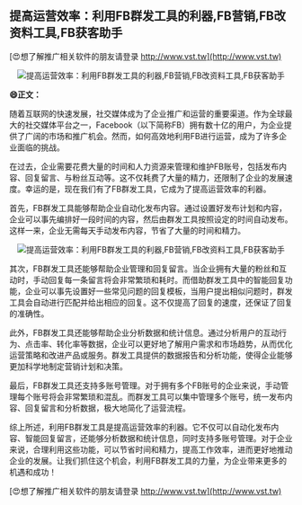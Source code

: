 ## **提高运营效率：利用FB群发工具的利器,FB营销,FB改资料工具,FB获客助手**

[😍想了解推广相关软件的朋友请登录 http://www.vst.tw](http://www.vst.tw)

 <center><img src="https://vst.tw/MP4/tuiguang/png/0.png" alt="提高运营效率：利用FB群发工具的利器,FB营销,FB改资料工具,FB获客助手"></center>

**😄正文：**

随着互联网的快速发展，社交媒体成为了企业推广和运营的重要渠道。作为全球最大的社交媒体平台之一，Facebook（以下简称FB）拥有数十亿的用户，为企业提供了广阔的市场和推广机会。然而，如何高效地利用FB进行运营，成为了许多企业面临的挑战。

在过去，企业需要花费大量的时间和人力资源来管理和维护FB账号，包括发布内容、回复留言、与粉丝互动等。这不仅耗费了大量的精力，还限制了企业的发展速度。幸运的是，现在我们有了FB群发工具，它成为了提高运营效率的利器。

首先，FB群发工具能够帮助企业自动化发布内容。通过设置好发布计划和内容，企业可以事先编排好一段时间的内容，然后由群发工具按照设定的时间自动发布。这样一来，企业无需每天手动发布内容，节省了大量的时间和精力。

 <center><img src="https://vst.tw/MP4/tuiguang/png/2.png" alt="提高运营效率：利用FB群发工具的利器,FB营销,FB改资料工具,FB获客助手"></center>

其次，FB群发工具还能够帮助企业管理和回复留言。当企业拥有大量的粉丝和互动时，手动回复每一条留言将会非常繁琐和耗时。而借助群发工具中的智能回复功能，企业可以事先设置好一些常见问题的回复模板，当用户提出相似问题时，群发工具会自动进行匹配并给出相应的回复。这不仅提高了回复的速度，还保证了回复的准确性。

此外，FB群发工具还能够帮助企业分析数据和统计信息。通过分析用户的互动行为、点击率、转化率等数据，企业可以更好地了解用户需求和市场趋势，从而优化运营策略和改进产品或服务。群发工具提供的数据报告和分析功能，使得企业能够更加科学地制定营销计划和决策。

最后，FB群发工具还支持多账号管理。对于拥有多个FB账号的企业来说，手动管理每个账号将会非常繁琐和混乱。而群发工具可以集中管理多个账号，统一发布内容、回复留言和分析数据，极大地简化了运营流程。

综上所述，利用FB群发工具是提高运营效率的利器。它不仅可以自动化发布内容、智能回复留言，还能够分析数据和统计信息，同时支持多账号管理。对于企业来说，合理利用这些功能，可以节省时间和精力，提高工作效率，进而更好地推动企业的发展。让我们抓住这个机会，利用FB群发工具的力量，为企业带来更多的机遇和成功！

[😍想了解推广相关软件的朋友请登录 http://www.vst.tw](http://www.vst.tw)




